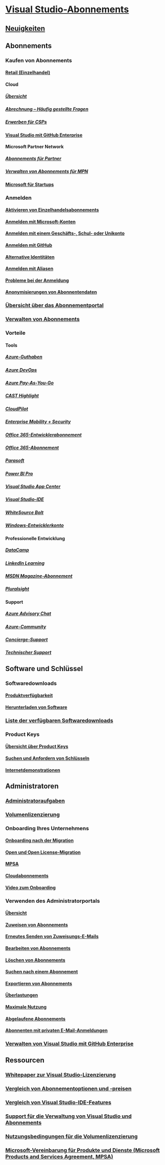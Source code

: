 # [Visual Studio-Abonnements](index.md)
## [Neuigkeiten](whats-new-in-subscriptions.md)
## Abonnements
### Kaufen von Abonnements
#### [Retail (Einzelhandel)](https://visualstudio.microsoft.com/vs/pricing)
#### Cloud 
##### [Übersicht](vscloud-overview.md)
##### [Abrechnung – Häufig gestellte Fragen](vscloud-billing-faq.md)
##### [Erwerben für CSPs](vscloud-csp.md)
#### [Visual Studio mit GitHub Enterprise](access-github.md)
#### Microsoft Partner Network
##### [Abonnements für Partner](program-mpn.md)
##### [Verwalten von Abonnements für MPN](manage-mpn-subscriptions.md)
#### [Microsoft für Startups](program-startups.md)
### Anmelden 
#### [Aktivieren von Einzelhandelsabonnements](activate-store-subscriptions.md)
#### [Anmelden mit Microsoft-Konten](sign-in-msa.md)
#### [Anmelden mit einem Geschäfts-, Schul- oder Unikonto](sign-in-work.md)
#### [Anmelden mit GitHub](sign-in-github.md)
#### [Alternative Identitäten](vs-alternate-identity.md)
#### [Anmelden mit Aliasen](aliasing.md)
#### [Probleme bei der Anmeldung](sign-in-issues.md)
#### [Anonymisierungen von Abonnentendaten](anonymization.md)
### [Übersicht über das Abonnementportal](using-the-subscriber-portal.md)
### [Verwalten von Abonnements](manage-vs-subscriptions.md)
### Vorteile
#### Tools
##### [Azure-Guthaben](vs-azure.md)
##### [Azure DevOps](vs-azure-devops.md)
##### [Azure Pay-As-You-Go](vs-azure-payg.md)
##### [CAST Highlight](vs-cast.md)
##### [CloudPilot](vs-cloudpilot.md)
##### [Enterprise Mobility + Security](vs-ems.md)
##### [Office 365-Entwicklerabonnement](vs-office-dev.md)
##### [Office 365-Abonnement](vs-office365.md)
##### [Parasoft](vs-parasoft.md)
##### [Power BI Pro](vs-pbi.md)
##### [Visual Studio App Center](vs-visual-studio-app-center.md)
##### [Visual Studio-IDE](vs-ide-benefit.md)
##### [WhiteSource Bolt](vs-whitesource.md)
##### [Windows-Entwicklerkonto](vs-windows-dev.md)
#### Professionelle Entwicklung
##### [DataCamp](vs-datacamp.md)
##### [LinkedIn Learning](vs-linkedin-learning.md)
##### [MSDN Magazine-Abonnement](vs-msdn.md)
##### [Pluralsight](vs-pluralsight.md)
#### Support 
##### [Azure Advisory Chat](vs-azure-advisory-chat.md)
##### [Azure-Community](vs-azure-community.md)
##### [Concierge-Support](vs-concierge-chat.md)
##### [Technischer Support](vs-tech-support.md)
## Software und Schlüssel
### Softwaredownloads
#### [Produktverfügbarkeit](product-availability.md)
#### [Herunterladen von Software](download-software.md)
### [Liste der verfügbaren Softwaredownloads](software-download-list.md)
### Product Keys
#### [Übersicht über Product Keys](product-keys.md)
#### [Suchen und Anfordern von Schlüsseln](find-keys.md)
#### [Internetdemonstrationen](internet-demos.md)
## Administratoren
### [Administratoraufgaben](admin-responsibilities.md)
### [Volumenlizenzierung](volume-license-admins.md)
### Onboarding Ihres Unternehmens
#### [Onboarding nach der Migration](post-migration-onboarding.md)
#### [Open und Open License-Migration](open-migration.md)
#### [MPSA](mpsa.md)
#### [Cloudabonnements](cloud-admin.md)
#### [Video zum Onboarding](https://youtu.be/plSu6fpi7UI)
### Verwenden des Administratorportals
#### [Übersicht](using-admin-portal.md)
#### [Zuweisen von Abonnements](assign-license.md)
#### [Erneutes Senden von Zuweisungs-E-Mails](resend-assignment-email.md)
#### [Bearbeiten von Abonnements](edit-license.md)
#### [Löschen von Abonnements](delete-license.md)
#### [Suchen nach einem Abonnement](search-license.md)
#### [Exportieren von Abonnements](exporting-subscriptions.md)
#### [Überlastungen](handle-overclaimed-license.md)
#### [Maximale Nutzung](maximum-usage.md)
#### [Abgelaufene Abonnements](handle-expired-license.md)
#### [Abonnenten mit privaten E-Mail-Anmeldungen](personal-email-sign-ins.md)
### [Verwalten von Visual Studio mit GitHub Enterprise](assign-github.md)
## Ressourcen
### [Whitepaper zur Visual Studio-Lizenzierung](https://aka.ms/vslicensing)
### [Vergleich von Abonnementoptionen und -preisen](https://visualstudio.microsoft.com/vs/pricing)
### [Vergleich von Visual Studio-IDE-Features](https://visualstudio.microsoft.com/vs/compare)
### [Support für die Verwaltung von Visual Studio und Abonnements](https://visualstudio.microsoft.com/support/support-overview-vs)
### [Nutzungsbedingungen für die Volumenlizenzierung](https://www.microsoft.com/licensing/product-licensing/products.aspx)
### [Microsoft-Vereinbarung für Produkte und Dienste (Microsoft Products and Services Agreement, MPSA)](https://www.microsoft.com/licensing/mpsa/default.aspx)
